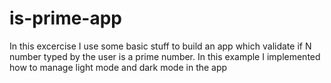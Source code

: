 # is-prime-app 
In this excercise I use some basic stuff to build an app which validate if N number typed by the user is a prime number. 
In this example I implemented how to manage light mode and dark mode in the app

